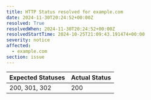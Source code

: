 ```yaml
---
title: HTTP Status resolved for example.com
date: 2024-11-30T20:24:52+00:00Z
resolved: True
resolvedWhen: 2024-11-30T20:24:52+00:00Z
resolvedStartTime: 2024-10-25T21:09:43.191474+00:00
severity: notice
affected:
  - example.com
section: issue
---
```


| Expected Statuses | Actual Status  |
|-------------------|----------------|
| 200, 301, 302 | 200 |
